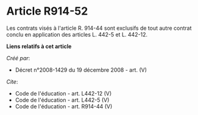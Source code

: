 # Article R914-52

Les contrats visés à l'article R. 914-44 sont exclusifs de tout autre contrat conclu en application des articles L. 442-5 et
L. 442-12.

**Liens relatifs à cet article**

_Créé par_:

  - Décret n°2008-1429 du 19 décembre 2008 - art. (V)

_Cite_:

  - Code de l'éducation - art. L442-12 (V)
  - Code de l'éducation - art. L442-5 (V)
  - Code de l'éducation - art. R914-44 (V)
